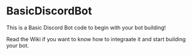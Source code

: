 # BasicDiscordBot
This is a Basic Discord Bot code to begin with your bot building!

Read the Wiki if you want to know how to integraate it and start building your bot.
